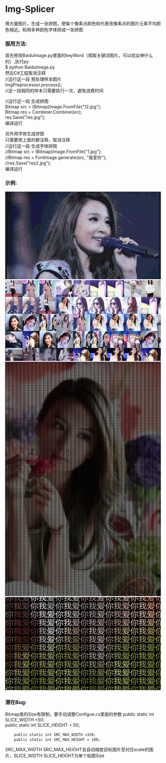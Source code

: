 # Img-Splicer
用大量图片，生成一张拼图，使每个像素点颜色和代表改像素点的图片元素平均颜色相近。和用多种颜色字体拼成一张拼图
### 服用方法:  
首先修改BaiduImage.py里面的keyWord（爬取关键词图片，可以找女神什么的）,执行py  
$ python BaiduImage.py  
然后C#工程取消注释  
  //运行这一段 预处理样本图片  
  ImgPreprocessor.process();  
  //这一段相同的样本只需要执行一次，避免浪费时间  
  
  //运行这一段 生成拼图  
  Bitmap src = (Bitmap)Image.FromFile("12.jpg");  
  Bitmap res = Combiner.Combine(src);  
  res.Save("res.jpg");  
编译运行  

另外用字体生成拼图  
只需要把上面的都注释，取消注释  
  //运行这一段 生成字体拼图  
  //Bitmap src = (Bitmap)Image.FromFile("1.jpg");  
  //Bitmap res = FontImage.generate(src, "我爱你");  
  //res.Save("res2.jpg");  
编译运行

### 示例:  
![Preview1](https://raw.githubusercontent.com/HeroChan0330/Img-Splicer/master/Sample/Preview1.jpg)
![Detail1](https://raw.githubusercontent.com/HeroChan0330/Img-Splicer/master/Sample/Detail1.jpg)
![Preview2](https://raw.githubusercontent.com/HeroChan0330/Img-Splicer/master/Sample/Preview2.jpg)
![Detail2](https://raw.githubusercontent.com/HeroChan0330/Img-Splicer/master/Sample/Detail2.jpg)

### 潜在Bug:
Bitmap类的Size有限制，要手动调整Configue.cs里面的参数
        public static int SLICE_WIDTH =50;  
        public static int SLICE_HEIGHT = 50;  
  
        public static int SRC_MAX_WIDTH =320;  
        public static int SRC_MAX_HEIGHT = 180;  
SRC_MAX_WIDTH SRC_MAX_HEIGHT会自动缩放目标图片至对应scale的图片，SLICE_WIDTH SLICE_HEIGHT为单个贴图Size
